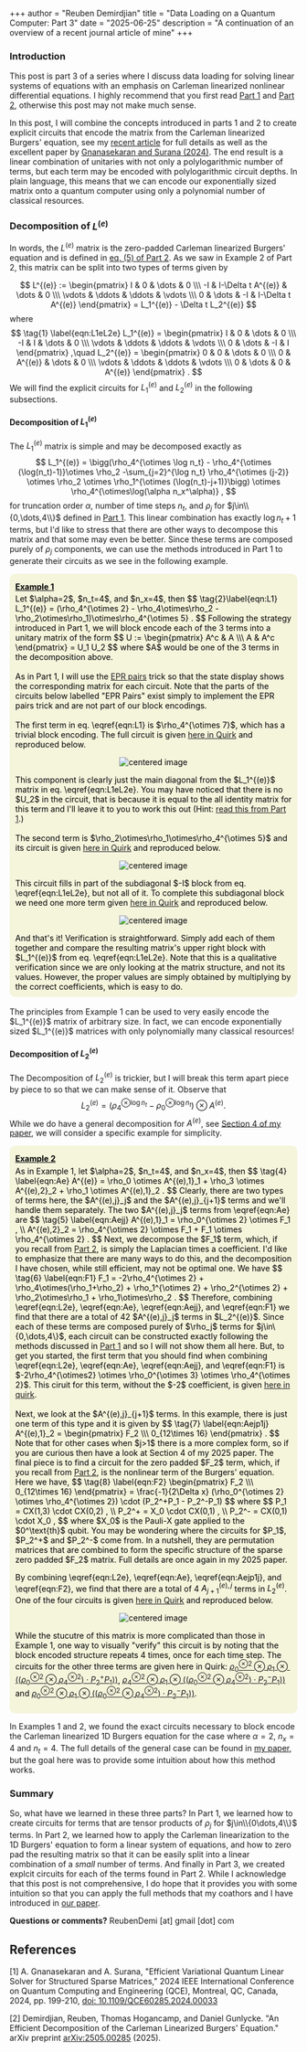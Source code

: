 +++
author = "Reuben Demirdjian"
title = "Data Loading on a Quantum Computer: Part 3"
date = "2025-06-25"
description = "A continuation of an overview of a recent journal article of mine"
+++

<script type="text/x-mathjax-config">
MathJax.Hub.Config({
  tex2jax: {
    inlineMath: [['$','$']],
    displayMath: [['$$','$$']],
    processEscapes: true,
    processEnvironments: true,
    skipTags: ['script', 'noscript', 'style', 'textarea', 'pre'],
    TeX: { equationNumbers: { autoNumber: "AMS" },
         extensions: ["AMSmath.js", "AMSsymbols.js"] }
  }
});
</script>

<script type="text/x-mathjax-config">
  MathJax.Hub.Queue(function() {
    // Fix <code> tags after MathJax finishes running. This is a
    // hack to overcome a shortcoming of Markdown. Discussion at
    // https://github.com/mojombo/jekyll/issues/199
    var all = MathJax.Hub.getAllJax(), i;
    for(i = 0; i < all.length; i += 1) {
        all[i].SourceElement().parentNode.className += ' has-jax';
    }
});
</script>

### Introduction
This post is part 3 of a series where I discuss data loading for solving linear systems of equations with an emphasis on Carleman linearized nonlinear differential equations. I highly recommend that you first read <a href="https://reubendemirdjian.github.io/data_loading_part1/">Part 1</a> and <a href="https://reubendemirdjian.github.io/data_loading_part2/">Part 2</a>, otherwise this post may not make much sense. 

In this post, I will combine the concepts introduced in parts 1 and 2 to create explicit circuits that encode the matrix from the Carleman linearized Burgers' equation, see my [recent article](#2) for full details as well as the excellent paper by [Gnanasekaran and Surana (2024)](#1). The end result is a linear combination of unitaries with not only a polylogarithmic number of terms, but each term may be encoded with polylogarithmic circuit depths. In plain language, this means that we can encode our exponentially sized matrix onto a quantum computer using only a polynomial number of classical resources. 

### Decomposition of $L^{(e)}$
In words, the $L^{(e)}$ matrix is the zero-padded Carleman linearized Burgers' equation and is defined in <a href="https://reubendemirdjian.github.io/data_loading_part2/#mjx-eqn-eqnLe">eq. (5) of Part 2</a>. As we saw in Example 2 of Part 2, this matrix can be split into two types of terms given by

$$
L^{(e)} :=
\begin{pmatrix}
  I  & 0 & \dots & 0 \\\ 
  -I & I-\Delta t A^{(e)} & \dots & 0 \\\
  \vdots & \ddots & \ddots & \vdots \\\
  0  & \dots & -I & I-\Delta t A^{(e)}
  \end{pmatrix}
= L_1^{(e)} - \Delta t L_2^{(e)}
$$
where
$$ \tag{1} \label{eqn:L1eL2e}
L_1^{(e)} = 
\begin{pmatrix}
    I  & 0 & \dots & 0 \\\
    -I & I & \dots & 0 \\\
    \vdots & \ddots & \ddots & \vdots \\\
    0  & \dots & -I & I
\end{pmatrix}
,\quad
L_2^{(e)} = 
\begin{pmatrix}
    0  & 0 & \dots & 0 \\\
    0 & A^{(e)} & \dots & 0 \\\
    \vdots & \ddots & \ddots & \vdots \\\
    0  & \dots & 0 & A^{(e)}
\end{pmatrix} .
$$
We will find the explicit circuits for $L_1^{(e)}$ and $L_2^{(e)}$ in the following subsections.

#### Decomposition of $L_1^{(e)}$
The $L_1^{(e)}$ matrix is simple and may be decomposed exactly as
$$
L_1^{(e)} = \bigg(\rho_4^{\otimes \log n_t} - \rho_4^{\otimes (\log(n_t)-1)}\otimes \rho_2
-\sum_{j=2}^{\log n_t} \rho_4^{\otimes (j-2)} \otimes \rho_2 \otimes \rho_1^{\otimes (\log(n_t)-j+1)}\bigg)
\otimes \rho_4^{\otimes\log(\alpha n_x^\alpha)} ,
$$
for truncation order $\alpha$, number of time steps $n_t$, and $\rho_j$ for $j\in\\{0,\dots,4\\}$ defined in <a href="https://reubendemirdjian.github.io/data_loading_part1/">Part 1</a>. This linear combination has exactly $\log n_t +1$ terms, but I'd like to stress that there are other ways to decompose this matrix and that some may even be better. Since these terms are composed purely of $\rho_j$ components, we can use the methods introduced in Part 1 to generate their circuits as we see in the following example. 

<div style="border-radius: 10px; background: beige; padding: 10px; color: black">
	<h4 style="margin:0.3em 0"><u>Example 1</u></h4> 
	Let $\alpha=2$, $n_t=4$, and $n_x=4$, then 
  $$ \tag{2}\label{eqn:L1}
  L_1^{(e)} = 
  (\rho_4^{\otimes 2} - \rho_4\otimes\rho_2 - \rho_2\otimes\rho_1)\otimes\rho_4^{\otimes 5} .
  $$
  Following the strategy introduced in Part 1, we will block encode each of the 3 terms into a unitary matrix of the form 
  $$
  U := \begin{pmatrix} A^c & A \\\ A & A^c \end{pmatrix} = U_1 U_2
  $$
  where $A$ would be one of the 3 terms in the decomposition above. 
  <br><br>
	As in Part 1, I will use the <a href="https://github.com/Strilanc/Quirk/wiki/How-to-use-Quirk#view-the-unitary-matrix-of-a-circuit-via-the-state-channel-duality">EPR pairs</a> trick so that the state display shows the corresponding matrix for each circuit. Note that the parts of the circuits below labelled "EPR Pairs" exist simply to implement the EPR pairs trick and are not part of our block encodings.
  <br><br>
  The first term in eq. \eqref{eqn:L1} is $\rho_4^{\otimes 7}$, which has a trivial block encoding. The full circuit is given <a href="https://algassert.com/quirk#circuit={%22cols%22:[[%22H%22,%22H%22,%22H%22,%22H%22,%22H%22,%22H%22,%22H%22,%22H%22],[%22%E2%80%A2%22,1,1,1,1,1,1,1,%22X%22],[1,%22%E2%80%A2%22,1,1,1,1,1,1,1,%22X%22],[1,1,%22%E2%80%A2%22,1,1,1,1,1,1,1,%22X%22],[1,1,1,%22%E2%80%A2%22,1,1,1,1,1,1,1,%22X%22],[1,1,1,1,%22%E2%80%A2%22,1,1,1,1,1,1,1,%22X%22],[1,1,1,1,1,%22%E2%80%A2%22,1,1,1,1,1,1,1,%22X%22],[1,1,1,1,1,1,%22%E2%80%A2%22,1,1,1,1,1,1,1,%22X%22],[1,1,1,1,1,1,1,%22%E2%80%A2%22,1,1,1,1,1,1,1,%22X%22],[1,1,1,1,1,1,1,1,1,1,1,1,1,1,1,%22X%22]]}">here in Quirk</a> and reproduced below.  
	<p class="aligncenter">
		<img src="Le1_1.png" alt="centered image" /></p>
	<style>
	.aligncenter {
		text-align: center;
	}
 	</style>	 
  This component is clearly just the main diagonal from the $L_1^{(e)}$ matrix in eq. \eqref{eqn:L1eL2e}. You may have noticed that there is no $U_2$ in the circuit, that is because it is equal to the all identity matrix for this term and I'll leave it to you to work this out (Hint: <a href="https://reubendemirdjian.github.io/data_loading_part1/#:~:text=To%20find%20the%20circuit,example%20to%20illustrate%20this.">read this from Part 1</a>.)
  <br><br>
  The second term is $\rho_2\otimes\rho_1\otimes\rho_4^{\otimes 5}$ and its circuit is given
  <a href="https://algassert.com/quirk#circuit={%22cols%22:[[%22H%22,%22H%22,%22H%22,%22H%22,%22H%22,%22H%22,%22H%22,%22H%22],[%22%E2%80%A2%22,1,1,1,1,1,1,1,%22X%22],[1,%22%E2%80%A2%22,1,1,1,1,1,1,1,%22X%22],[1,1,%22%E2%80%A2%22,1,1,1,1,1,1,1,%22X%22],[1,1,1,%22%E2%80%A2%22,1,1,1,1,1,1,1,%22X%22],[1,1,1,1,%22%E2%80%A2%22,1,1,1,1,1,1,1,%22X%22],[1,1,1,1,1,%22%E2%80%A2%22,1,1,1,1,1,1,1,%22X%22],[1,1,1,1,1,1,%22%E2%80%A2%22,1,1,1,1,1,1,1,%22X%22],[1,1,1,1,1,1,1,%22%E2%80%A2%22,1,1,1,1,1,1,1,%22X%22],[1,1,1,1,1,1,1,1,1,1,1,1,1,%22X%22],[1,1,1,1,1,1,1,1,1,1,1,1,1,%22%E2%80%A2%22,1,%22X%22]]}">here in Quirk</a> and reproduced below.  
	<p class="aligncenter">
		<img src="Le1_2.png" alt="centered image" /></p>
	<style>
	.aligncenter {
		text-align: center;
	}
 	</style>	 
  This circuit fills in part of the subdiagonal $-I$ block from eq. \eqref{eqn:L1eL2e}, but not all of it. To complete this subdiagonal block we need one more term given <a href="https://algassert.com/quirk#circuit={%22cols%22:[[%22H%22,%22H%22,%22H%22,%22H%22,%22H%22,%22H%22,%22H%22,%22H%22],[%22%E2%80%A2%22,1,1,1,1,1,1,1,%22X%22],[1,%22%E2%80%A2%22,1,1,1,1,1,1,1,%22X%22],[1,1,%22%E2%80%A2%22,1,1,1,1,1,1,1,%22X%22],[1,1,1,%22%E2%80%A2%22,1,1,1,1,1,1,1,%22X%22],[1,1,1,1,%22%E2%80%A2%22,1,1,1,1,1,1,1,%22X%22],[1,1,1,1,1,%22%E2%80%A2%22,1,1,1,1,1,1,1,%22X%22],[1,1,1,1,1,1,%22%E2%80%A2%22,1,1,1,1,1,1,1,%22X%22],[1,1,1,1,1,1,1,%22%E2%80%A2%22,1,1,1,1,1,1,1,%22X%22],[1,1,1,1,1,1,1,1,1,1,1,1,1,%22X%22,%22X%22],[1,1,1,1,1,1,1,1,1,1,1,1,1,%22%E2%97%A6%22,%22%E2%80%A2%22,%22X%22]]}">here in Quirk</a> and reproduced below. 
	<p class="aligncenter">
		<img src="Le1_3.png" alt="centered image" /></p>
	<style>
	.aligncenter {
		text-align: center;
	}
 	</style>
  And that's it! Verification is straightforward. Simply add each of them together and compare the resulting matrix's upper right block with $L_1^{(e)}$ from eq. \eqref{eqn:L1eL2e}. Note that this is a qualitative verification since we are only looking at the matrix structure, and not its values. However, the proper values are simply obtained by multiplying by the correct coefficients, which is easy to do.
</div>
<br>
The principles from Example 1 can be used to very easily encode the $L_1^{(e)}$ matrix of arbitrary size. In fact, we can encode exponentially sized $L_1^{(e)}$ matrices with only polynomially many classical resources!

#### Decomposition of $L_2^{(e)}$
The Decomposition of $L_2^{(e)}$ is trickier, but I will break this term apart piece by piece to so that we can make sense of it. Observe that
$$ \tag{3} \label{eqn:L2e}
L_2^{(e)} = (\rho_4^{\otimes \log n_t} - \rho_0^{\otimes \log n_t}) \otimes A^{(e)} .
$$
While we do have a general decomposition for $A^{(e)}$, see [Section 4 of my paper](#2), we will consider a specific example for simplicity.

<div style="border-radius: 10px; background: beige; padding: 10px; color: black">
	<h4 style="margin:0.3em 0"><u>Example 2</u></h4> 
  As in Example 1, let $\alpha=2$, $n_t=4$, and $n_x=4$, then
  $$ \tag{4} \label{eqn:Ae}
  A^{(e)} = \rho_0 \otimes A^{(e),1}_1 + \rho_3 \otimes A^{(e),2}_2 + \rho_1 \otimes A^{(e),1}_2 .
  $$
  Clearly, there are two types of terms here, the $A^{(e),j}_j$ and the $A^{(e),j}_{j+1}$ terms and we'll handle them separately. The two $A^{(e),j}_j$ terms from \eqref{eqn:Ae} are 
  $$ \tag{5} \label{eqn:Aejj}
  A^{(e),1}_1 = \rho_0^{\otimes 2} \otimes F_1 , \\
  A^{(e),2}_2 = \rho_4^{\otimes 2} \otimes F_1 + F_1 \otimes \rho_4^{\otimes 2} .
  $$
  Next, we decompose the $F_1$ term, which, if you recall from <a href="https://reubendemirdjian.github.io/data_loading_part2/">Part 2</a>, is simply the Laplacian times a coefficient. I'd like to emphasize that there are many ways to do this, and the decomposition I have chosen, while still efficient, may not be optimal one. We have
  $$ \tag{6} \label{eqn:F1}
  F_1 = -2\rho_4^{\otimes 2} + \rho_4\otimes(\rho_1+\rho_2) + \rho_1^{\otimes 2} + \rho_2^{\otimes 2} + \rho_2\otimes\rho_1 + \rho_1\otimes\rho_2 .
  $$
  Therefore, combining \eqref{eqn:L2e}, \eqref{eqn:Ae}, \eqref{eqn:Aejj}, and \eqref{eqn:F1} we find that there are a total of 42 $A^{(e),j}_j$ terms in $L_2^{(e)}$. Since each of these terms are composed purely of $\rho_j$ terms for $j\in\{0,\dots,4\}$, each circuit can be constructed exactly following the methods discussed in <a href="https://reubendemirdjian.github.io/data_loading_part1/">Part 1</a> and so I will not show them all here. But, to get you started, the first term that you should find when combining \eqref{eqn:L2e}, \eqref{eqn:Ae}, \eqref{eqn:Aejj}, and \eqref{eqn:F1} is $-2\rho_4^{\otimes2} \otimes \rho_0^{\otimes 3} \otimes \rho_4^{\otimes 2}$. This ciruit for this term, without the $-2$ coefficient, is given <a href="https://algassert.com/quirk#circuit={%22cols%22:[[%22H%22,%22H%22,%22H%22,%22H%22,%22H%22,%22H%22,%22H%22,%22H%22],[%22%E2%80%A2%22,1,1,1,1,1,1,1,%22X%22],[1,%22%E2%80%A2%22,1,1,1,1,1,1,1,%22X%22],[1,1,%22%E2%80%A2%22,1,1,1,1,1,1,1,%22X%22],[1,1,1,%22%E2%80%A2%22,1,1,1,1,1,1,1,%22X%22],[1,1,1,1,%22%E2%80%A2%22,1,1,1,1,1,1,1,%22X%22],[1,1,1,1,1,%22%E2%80%A2%22,1,1,1,1,1,1,1,%22X%22],[1,1,1,1,1,1,%22%E2%80%A2%22,1,1,1,1,1,1,1,%22X%22],[1,1,1,1,1,1,1,%22%E2%80%A2%22,1,1,1,1,1,1,1,%22X%22],[1,1,1,1,1,1,1,1,1,1,%22%E2%97%A6%22,%22%E2%97%A6%22,%22%E2%97%A6%22,1,1,%22X%22]]}">here in quirk</a>. 
  <br><br>
  Next, we look at the $A^{(e),j}_{j+1}$ terms. In this example, there is just one term of this type and it is given by
  $$ \tag{7} \label{eqn:Aejp1j}
  A^{(e),1}_2 = \begin{pmatrix} F_2 \\\ 0_{12\times 16} \end{pmatrix} .
  $$
  Note that for other cases when $j>1$ there is a more complex form, so if you are curious then have a look at Section 4 of my 2025 paper. The final piece is to find a circuit for the zero padded $F_2$ term, which, if you recall from <a href="https://reubendemirdjian.github.io/data_loading_part2/">Part 2</a>, is the nonlinear term of the Burgers' equation. Here we have,
  $$ \tag{8} \label{eqn:F2}
  \begin{pmatrix} F_2 \\\ 0_{12\times 16} \end{pmatrix} = \frac{-1}{2\Delta x} (\rho_0^{\otimes 2} \otimes \rho_4^{\otimes 2}) \cdot (P_2^+P_1 - P_2^-P_1)
  $$
  where
  $$
  P_1 = CX(1,3) \cdot CX(0,2) , \\
  P_2^+ = X_0 \cdot CX(0,1) , \\
  P_2^- = CX(0,1) \cdot X_0 ,
  $$
  where $X_0$ is the Pauli-X gate applied to the $0^\text{th}$ qubit. You may be wondering where the circuits for $P_1$, $P_2^+$ and $P_2^-$ come from. In a nutshell, they are permutation matrices that are combined to form the specific structure of the sparse zero padded $F_2$ matrix. Full details are once again in my 2025 paper. 
  
  By combining \eqref{eqn:L2e}, \eqref{eqn:Ae}, \eqref{eqn:Aejp1j}, and \eqref{eqn:F2}, we find that there are a total of 4 $A^{(e),j}_{j+1}$ terms in $L_2^{(e)}$. One of the four circuits is given <a href="https://algassert.com/quirk#circuit={%22cols%22:[[%22H%22,%22H%22,%22H%22,%22H%22,%22H%22,%22H%22,%22H%22,%22H%22],[%22%E2%80%A2%22,1,1,1,1,1,1,1,%22X%22],[1,%22%E2%80%A2%22,1,1,1,1,1,1,1,%22X%22],[1,1,%22%E2%80%A2%22,1,1,1,1,1,1,1,%22X%22],[1,1,1,%22%E2%80%A2%22,1,1,1,1,1,1,1,%22X%22],[1,1,1,1,%22%E2%80%A2%22,1,1,1,1,1,1,1,%22X%22],[1,1,1,1,1,%22%E2%80%A2%22,1,1,1,1,1,1,1,%22X%22],[1,1,1,1,1,1,%22%E2%80%A2%22,1,1,1,1,1,1,1,%22X%22],[1,1,1,1,1,1,1,%22%E2%80%A2%22,1,1,1,1,1,1,1,%22X%22],[1,1,1,1,1,1,1,1,%22X%22,1,1,1,%22X%22],[1,1,1,1,1,1,1,1,%22%E2%80%A2%22,%22X%22],[1,1,1,1,1,1,1,1,1,%22%E2%80%A2%22,1,%22X%22],[1,1,1,1,1,1,1,1,%22%E2%80%A2%22,1,%22X%22],[1,1,1,1,1,1,1,1,1,1,%22%E2%97%A6%22,%22%E2%97%A6%22,%22%E2%97%A6%22,1,1,%22X%22]]}">here in Quirk</a> and reproduced below.  
	<p class="aligncenter">
		<img src="Lejp1j_term1.png" alt="centered image" /></p>
	<style>
	.aligncenter {
		text-align: center;
	}
 	</style>
  While the stucutre of this matrix is more complicated than those in Example 1, one way to visually "verify" this circuit is by noting that the block encoded structure repeats 4 times, once for each time step. The circuits for the other three terms are given here in Quirk:
  <a href="https://algassert.com/quirk#circuit={%22cols%22:[[%22H%22,%22H%22,%22H%22,%22H%22,%22H%22,%22H%22,%22H%22,%22H%22],[%22%E2%80%A2%22,1,1,1,1,1,1,1,%22X%22],[1,%22%E2%80%A2%22,1,1,1,1,1,1,1,%22X%22],[1,1,%22%E2%80%A2%22,1,1,1,1,1,1,1,%22X%22],[1,1,1,%22%E2%80%A2%22,1,1,1,1,1,1,1,%22X%22],[1,1,1,1,%22%E2%80%A2%22,1,1,1,1,1,1,1,%22X%22],[1,1,1,1,1,%22%E2%80%A2%22,1,1,1,1,1,1,1,%22X%22],[1,1,1,1,1,1,%22%E2%80%A2%22,1,1,1,1,1,1,1,%22X%22],[1,1,1,1,1,1,1,%22%E2%80%A2%22,1,1,1,1,1,1,1,%22X%22],[1,1,1,1,1,1,1,1,%22X%22,1,1,1,%22X%22],[1,1,1,1,1,1,1,1,%22%E2%80%A2%22,%22X%22],[1,1,1,1,1,1,1,1,1,%22%E2%80%A2%22,1,%22X%22],[1,1,1,1,1,1,1,1,%22%E2%80%A2%22,1,%22X%22],[1,1,1,1,1,1,1,1,1,1,%22%E2%97%A6%22,%22%E2%97%A6%22,%22%E2%97%A6%22,%22%E2%97%A6%22,%22%E2%97%A6%22,%22X%22]]}">$\rho_0^{\otimes 2} \otimes \rho_1 \otimes \Big((\rho_0^{\otimes 2} \otimes \rho_4^{\otimes 2})\cdot P_2^+ P_1) \Big)$</a>, 
  <a href="https://algassert.com/quirk#circuit={%22cols%22:[[%22H%22,%22H%22,%22H%22,%22H%22,%22H%22,%22H%22,%22H%22,%22H%22],[%22%E2%80%A2%22,1,1,1,1,1,1,1,%22X%22],[1,%22%E2%80%A2%22,1,1,1,1,1,1,1,%22X%22],[1,1,%22%E2%80%A2%22,1,1,1,1,1,1,1,%22X%22],[1,1,1,%22%E2%80%A2%22,1,1,1,1,1,1,1,%22X%22],[1,1,1,1,%22%E2%80%A2%22,1,1,1,1,1,1,1,%22X%22],[1,1,1,1,1,%22%E2%80%A2%22,1,1,1,1,1,1,1,%22X%22],[1,1,1,1,1,1,%22%E2%80%A2%22,1,1,1,1,1,1,1,%22X%22],[1,1,1,1,1,1,1,%22%E2%80%A2%22,1,1,1,1,1,1,1,%22X%22],[1,1,1,1,1,1,1,1,1,1,1,1,%22X%22],[1,1,1,1,1,1,1,1,%22%E2%80%A2%22,%22X%22],[1,1,1,1,1,1,1,1,%22X%22],[1,1,1,1,1,1,1,1,1,%22%E2%80%A2%22,1,%22X%22],[1,1,1,1,1,1,1,1,%22%E2%80%A2%22,1,%22X%22],[1,1,1,1,1,1,1,1,1,1,%22%E2%97%A6%22,%22%E2%97%A6%22,%22%E2%97%A6%22,1,1,%22X%22]]}">$\rho_4^{\otimes 2} \otimes \rho_1 \otimes \Big((\rho_0^{\otimes 2} \otimes \rho_4^{\otimes 2})\cdot P_2^- P_1) \Big)$</a>
  and
  <a href="https://algassert.com/quirk#circuit={%22cols%22:[[%22H%22,%22H%22,%22H%22,%22H%22,%22H%22,%22H%22,%22H%22,%22H%22],[%22%E2%80%A2%22,1,1,1,1,1,1,1,%22X%22],[1,%22%E2%80%A2%22,1,1,1,1,1,1,1,%22X%22],[1,1,%22%E2%80%A2%22,1,1,1,1,1,1,1,%22X%22],[1,1,1,%22%E2%80%A2%22,1,1,1,1,1,1,1,%22X%22],[1,1,1,1,%22%E2%80%A2%22,1,1,1,1,1,1,1,%22X%22],[1,1,1,1,1,%22%E2%80%A2%22,1,1,1,1,1,1,1,%22X%22],[1,1,1,1,1,1,%22%E2%80%A2%22,1,1,1,1,1,1,1,%22X%22],[1,1,1,1,1,1,1,%22%E2%80%A2%22,1,1,1,1,1,1,1,%22X%22],[1,1,1,1,1,1,1,1,1,1,1,1,%22X%22],[1,1,1,1,1,1,1,1,%22%E2%80%A2%22,%22X%22],[1,1,1,1,1,1,1,1,%22X%22],[1,1,1,1,1,1,1,1,1,%22%E2%80%A2%22,1,%22X%22],[1,1,1,1,1,1,1,1,%22%E2%80%A2%22,1,%22X%22],[1,1,1,1,1,1,1,1,1,1,%22%E2%97%A6%22,%22%E2%97%A6%22,%22%E2%97%A6%22,%22%E2%97%A6%22,%22%E2%97%A6%22,%22X%22]]}">$\rho_0^{\otimes 2} \otimes \rho_1 \otimes \Big((\rho_0^{\otimes 2} \otimes \rho_4^{\otimes 2})\cdot P_2^- P_1) \Big)$</a>.
</div>

In Examples 1 and 2, we found the exact circuits necessary to block encode the Carleman linearized 1D Burgers equation for the case where $\alpha=2$, $n_x=4$ and $n_t=4$. The full details of the general case can be found in [my paper](#2), but the goal here was to provide some intuition about how this method works. 

### Summary
So, what have we learned in these three parts? In Part 1, we learned how to create circuits for terms that are tensor products of $\rho_j$ for $j\in\\{0\dots,4\\}$ terms. In Part 2, we learned how to apply the Carleman linearization to the 1D Burgers' equation to form a linear system of equations, and how to zero pad the resulting matrix so that it can be easily split into a linear combination of a *small* number of terms. And finally in Part 3, we created explcit circuits for each of the terms found in Part 2. While I acknowledge that this post is not comprehensive, I do hope that it provides you with some intuition so that you can apply the full methods that my coathors and I have introduced in [our paper](#2). 

__Questions or comments?__ ReubenDemi [at] gmail [dot] com

## References
<a id="1">[1]</a>
A. Gnanasekaran and A. Surana, "Efficient Variational Quantum Linear Solver for Structured Sparse Matrices," 2024 IEEE International Conference on Quantum Computing and Engineering (QCE), Montreal, QC, Canada, 2024, pp. 199-210, <a href="https://arxiv.org/abs/2404.16991">doi: 10.1109/QCE60285.2024.00033</a>

<a id="2">[2]</a> 
Demirdjian, Reuben, Thomas Hogancamp, and Daniel Gunlycke. "An Efficient Decomposition of the Carleman Linearized Burgers' Equation." arXiv preprint <a href="https://arxiv.org/abs/2505.00285">arXiv:2505.00285</a> (2025).
